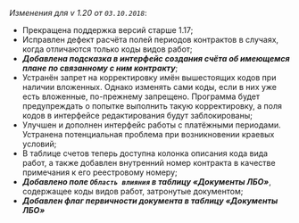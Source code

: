 _Изменения для v 1.20 от `03.10.2018`_:
- Прекращена поддержка версий старше 1.17;
- Исправлен дефект расчёта полей периодов контрактов в случаях, когда отличаются только коды видов работ;
- ***Добавлена подсказка в интерфейс создания счёта об имеющемся плане по связанному с ним контракту***;
- Устранён запрет на корректировку имён вышестоящих кодов при наличии вложенных. Однако изменять сами коды, если в них уже есть вложенные, по-прежнему запрещено. Программа будет предупреждать о попытке выполнить такую корректировку, а поля кодов в интерфейсе редактирования будут заблокированы;
- Улучшен и дополнен интерфейс работы с платёжными периодами. Устранена потенциальная проблема при возникновении краевых условий;
- В таблице счетов теперь доступна колонка описания кода вида работ, а также добавлен внутренний номер контракта в качестве примечания к его реестровому номеру;
- ***Добавлено поле `Область влияния` в таблицу «Документы ЛБО»***, содержащее коды видов работ, затронутые документом;
- ***Добавлен флаг первичности документа в таблицу «Документы ЛБО»***
